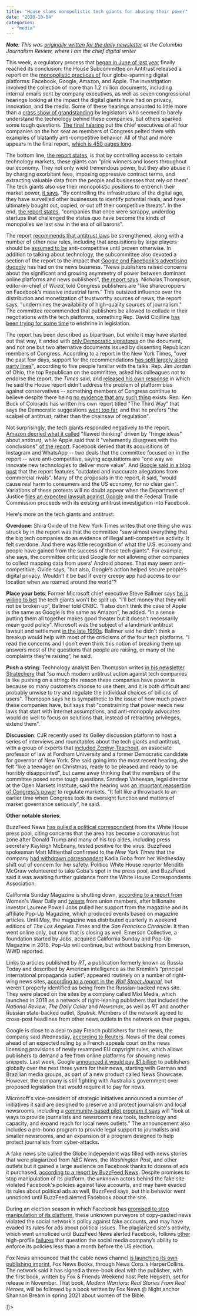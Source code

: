 ```yaml
---
title: "House slams monopolistic tech giants for abusing their power"
date: "2020-10-04"
categories: 
  - "media"
---
```


**_Note_**_: This was [originally written for the daily newsletter](https://www.cjr.org/the_media_today/house-slams-monopolistic-tech-giants-for-abusing-their-power.php) at the Columbia Journalism Review, where I am the chief digital writer_

This week, a regulatory process that [began in June of last year](https://www.cjr.org/the_media_today/facebook_google_antitrust_probe.php) finally reached its conclusion: the House Subcommittee on Antitrust released a report on the [monopolistic practices of](https://judiciary.house.gov/uploadedfiles/competition_in_digital_markets.pdf) four globe-spanning digital platforms: Facebook, Google, Amazon, and Apple. The investigation involved the collection of more than 1.2 million documents, including internal emails sent by company executives, as well as seven congressional hearings looking at the impact the digital giants have had on privacy, innovation, and the media. Some of these hearings amounted to little more than a [crass show of grandstanding](https://www.thewrap.com/senator-orrin-hatch-facebook-biz-model-zuckerberg/) by legislators who seemed to barely understand the technology behind these companies, but others sparked some tough questions. [The final hearing](https://www.cjr.org/the_media_today/the-tech-titans-go-virtually-to-washington.php) put the chief executives of all four companies on the hot seat as members of Congress pelted them with examples of blatantly anti-competitive behavior. All of that and more appears in the final report, [which is 450 pages long](https://judiciary.house.gov/uploadedfiles/competition_in_digital_markets.pdf).

The bottom line, [the report states](https://judiciary.house.gov/uploadedfiles/competition_in_digital_markets.pdf), is that by controlling access to certain technology markets, these giants can "pick winners and losers throughout our economy. They not only wield tremendous power, but they also abuse it by charging exorbitant fees, imposing oppressive contract terms, and extracting valuable data from the people and businesses that rely on them". The tech giants also use their monopolistic positions to entrench their market power, [it says](https://judiciary.house.gov/uploadedfiles/competition_in_digital_markets.pdf). "By controlling the infrastructure of the digital age, they have surveilled other businesses to identify potential rivals, and have ultimately bought out, copied, or cut off their competitive threats". In the end, [the report states](https://judiciary.house.gov/uploadedfiles/competition_in_digital_markets.pdf), "companies that once were scrappy, underdog startups that challenged the status quo have become the kinds of monopolies we last saw in the era of oil barons".

The report [recommends that antitrust laws](https://judiciary.house.gov/uploadedfiles/competition_in_digital_markets.pdf) be strengthened, along with a number of other new rules, including that acquisitions by large players should be [assumed to be](https://twitter.com/sherman4949/status/1313579679861874693) anti-competitive until proven otherwise. In addition to talking about technology, the subcommittee also devoted a section of the report to the impact that [Google and Facebook's advertising duopoly](https://www.cjr.org/special_report/google-facebook-journalism.php) has had on the news business. "News publishers raised concerns about the significant and growing asymmetry of power between dominant online platforms and news publishers", [the report says](https://judiciary.house.gov/uploadedfiles/competition_in_digital_markets.pdf). Nicholas Thompson, editor-in-chief of _Wired_, told Congress publishers are "like sharecroppers on Facebook’s massive industrial farm.” This outsized influence over the distribution and monetization of trustworthy sources of news, the report says, "undermines the availability of high-quality sources of journalism." The committee recommended that publishers be allowed to collude in their negotiations with the tech platforms, something Rep. David Cicilline [has been trying for some time](https://www.cjr.org/politics/congress-bills-support-local-news.php) to enshrine in legislation.

The report has been described as bipartisan, but while it may have started out that way, it ended with [only Democratic signatures](https://www.vox.com/recode/2020/10/6/21505027/congress-big-tech-antitrust-report-facebook-google-amazon-apple-mark-zuckerberg-jeff-bezos-tim-cook) on the document, and not one but two alternative documents issued by dissenting Republican members of Congress. According to a report in the New York Times, "over the past few days, support for the recommendations [has split largely along party lines](https://www.nytimes.com/2020/10/06/technology/lawmakers-big-tech-power-bipartisan.html)", according to five people familiar with the talks. Rep. Jim Jordan of Ohio, the top Republican on the committee, asked his colleagues not to endorse the report, the _Times_ said, and [released his own response](https://republicans-judiciary.house.gov/wp-content/uploads/2020/10/2020-10-06-Reining-in-Big-Techs-Censorship-of-Conservatives.pdf) in which he said the House report didn't address the problem of platform bias against conservatives -- something members of Congress continue to believe despite there being [no evidence that any such thing](https://www.cjr.org/the_media_today/tech-biased-against-conservatives.php) exists. Rep. Ken Buck of Colorado has written his own report titled "The Third Way" that says the Democratic suggestions [went too far](https://www.cnbc.com/2020/10/06/house-democrats-say-facebook-amazon-alphabet-apple-enjoy-monopoly-power.html), and that he prefers "the scalpel of antitrust, rather than the chainsaw of regulation".

Not surprisingly, the tech giants responded negatively to the report. [Amazon decried what it called](https://blog.aboutamazon.com/policy/fringe-notions-for-regulating-retail-would-destroy-small-businesses-and-hurt-consumers) "flawed thinking" driven by "fringe ideas" about antitrust, while Apple said that it "vehemently disagrees with the conclusions" [of the report](https://www.macrumors.com/2020/10/06/apple-disagrees-antitrust-report/?scrolla=5eb6d68b7fedc32c19ef33b4). Facebook denied that its acquisitions of Instagram and WhatsApp -- two deals that the committee focused on in the report -- were anti-competitive, saying acquisitions are "one way we innovate new technologies to deliver more value". And [Google said in a blog post](https://blog.google/outreach-initiatives/public-policy/statement-democratic-and-republican-house-antitrust-subcommittee-reports/) that the report features "outdated and inaccurate allegations from commercial rivals". Many of the proposals in the report, it said, "would cause real harm to consumers and the US economy, for no clear gain". Variations of these protests will no doubt appear when the Department of Justice [files an expected lawsuit against Google](https://www.cnbc.com/2020/09/04/us-justice-departments-google-lawsuit-expected-in-weeks-ahead-sources-say.html) and the Federal Trade Commission proceeds with its existing antitrust investigation into Facebook.

Here's more on the tech giants and antitrust:

**Overdone**: Shira Ovide of the New York Times writes that one thing she was struck by in the report was that the committee "saw almost everything that the big tech companies do as evidence of illegal anti-competitive activity. It felt overdone. And there was little recognition of what the U.S. economy and people have gained from the success of these tech giants". For example, she says, the committee criticized Google for not allowing other companies to collect mapping data from users' Android phones. That may seem anti-competitive, Ovide says, "but also, Google’s action helped secure people’s digital privacy. Wouldn’t it be bad if every creepy app had access to our location when we roamed around the world"?

**Place your bets**: Former Microsoft chief executive Steve Ballmer says [he is willing to bet](https://www.cnbc.com/2020/10/07/ballmer-on-antitrust-report-ill-bet-big-tech-wont-be-broken-up.html) the tech giants won't be split up. “I’ll bet money that they will not be broken up”, Ballmer told CNBC. “I also don’t think the case of Apple is the same as Google is the same as Amazon”, he added. “In a sense putting them all together makes good theater but it doesn’t necessarily mean good policy”. Microsoft was the subject of a landmark antitrust lawsuit and settlement [in the late 1990s](https://money.cnn.com/2000/04/03/technology/microsoft/). Ballmer said he didn't think a breakup would help with most of the criticisms of the four tech platforms. "I read the concerns and I don’t even think this notion of breaking them up answers most of the questions that people are raising, or many of the complaints they’re raising”, he said.

**Push a string**: Technology analyst Ben Thompson writes [in his newsletter Stratechery](https://stratechery.com/2020/anti-monopoly-vs-antitrust/) that "so much modern antitrust action against tech companies is like pushing on a string: the reason these companies have power is because so many customers choose to use them, and it is both difficult and probably unwise to try and regulate the individual choices of billions of users". Thompson says he is sympathetic to the issue of how much power these companies have, but says that "constraining that power needs new laws that start with Internet assumptions, and anti-monopoly advocates would do well to focus on solutions that, instead of retracting privileges, extend them".

**Discussion**: CJR recently used its Galley discussion platform to host a series of interviews and roundtables about the tech giants and antitrust, with a group of experts that [included Zephyr Teachout](https://galley.cjr.org/public/conversations/-MDouFVx2oLzX2qRcMz_), an associate professor of law at Fordham University and a former Democratic candidate for governor of New York. She said going into the most recent hearing, she felt “like a teenager on Christmas, ready to be pleased and ready to be horribly disappointed”, but came away thinking that the members of the committee posed some tough questions. Sandeep Vaheesan, legal director at the Open Markets Institute, said the hearing was [an important reassertion of Congress’s power](https://galley.cjr.org/public/conversations/-MDzBdlTsc1tvwCkJBtO) to regulate markets. “It felt like a throwback to an earlier time when Congress took its oversight function and matters of market governance seriously”, he said.

**Other notable stories**:

BuzzFeed News [has pulled a political correspondent](https://www.nytimes.com/2020/10/07/business/media/buzzfeed-white-house-coronavirus.html) from the White House press pool, citing concerns that the area has become a coronavirus hot zone after Donald Trump and many of his top aides, including press secretary Kayleigh McEnany, tested positive for the virus. BuzzFeed spokesman Matt Mittenthal confirmed to the _New York Times_ that the company [had withdrawn correspondent](https://www.nytimes.com/2020/10/07/business/media/buzzfeed-white-house-coronavirus.html) Kadia Goba from her Wednesday shift out of concern for her safety. Politico White House reporter Meridith McGraw volunteered to take Goba's spot in the press pool, and BuzzFeed said it was awaiting further guidance from the White House Correspondents Association.  
  
California Sunday Magazine is shutting down, [according to a report from](https://wwd.com/business-news/media/california-sunday-magazine-shut-down-no-emerson-collective-investment-1234627072/) Women's Wear Daily and [tweets](https://twitter.com/popupguild/status/1313826956786520065) from union members, after billionaire investor Laurene Powell Jobs pulled her support from the magazine and its affiliate Pop-Up Magazine, which produced events based on magazine articles. Until May, the magazine was distributed quarterly in weekend editions of _The Los Angeles Times_ and the _San Francisco Chronicle_. It then went online only, but now that is closing as well. Emerson Collective, a foundation started by Jobs, acquired California Sunday and Pop-Up Magazine in 2018. Pop-Up will continue, but without backing from Emerson, WWD reported.

Links to articles published by _RT_, a publication formerly known as Russia Today and described by American intelligence as the Kremlin’s “principal international propaganda outlet”, appeared routinely on a number of right-wing news sites, [according to a report in the](https://www.wsj.com/articles/how-russia-today-skirts-high-tech-blockade-to-reach-u-s-readers-11602078094?mod=djemalertNEWS) _[Wall Street Journal](https://www.wsj.com/articles/how-russia-today-skirts-high-tech-blockade-to-reach-u-s-readers-11602078094?mod=djemalertNEWS)_, but weren't properly identified as being from the Russian-backed news site. They were placed on the sites by a company called Mixi Media, which launched in 2018 as a network of right-leaning publishers that included the _National Review_, _The Daily Caller_ and _Newsmax_, as well as _RT_ and another Russian state-backed outlet, _Sputnik_. Members of the network agreed to cross-post headlines from other news outlets in the network on their pages.

Google is close to a deal to pay French publishers for their news, the company said Wednesday, [according to Reuters](https://www.reuters.com/article/us-alphabet-france-publishing-idUKKBN26S33C). News of the deal comes ahead of an expected ruling by a French appeals court on the news licensing provisions of newly revamped EU copyright rules, which allows publishers to demand a fee from online platforms for showing news snippets. Last week, Google [announced it would pay $1 billion](https://www.axios.com/google-will-spend-1-billion-to-pay-publishers-for-news-showcase-501feeae-0e3e-4822-8711-1c64052e27f1.html) to publishers globally over the next three years for their news, starting with German and Brazilian media groups, as part of a new product called News Showcase. However, the company is still fighting with Australia's government over proposed legislation that would require it to pay for news.

Microsoft's vice-president of strategic initiatives announced a number of initiatives it said are designed to preserve and protect journalism and local newsrooms, including a [community-based pilot program it says](https://blogs.microsoft.com/on-the-issues/2020/10/07/local-news-pilot-accountguard-defending-democracy/) will "look at ways to provide journalists and newsrooms new tools, technology and capacity, and expand reach for local news outlets." The announcement also includes a pro-bono program to provide legal support to journalists and smaller newsrooms, and an expansion of a program designed to help protect journalists from cyber-attacks.

A fake news site called the Globe Independent was filled with news stories that were plagiarized from _NBC News_, the _Washington Post_, and other outlets but it gained a large audience on Facebook thanks to dozens of ads it purchased, [according to a report by BuzzFeed News](https://www.buzzfeednews.com/article/craigsilverman/bogus-news-facebook-page-ads?scrolla=5eb6d68b7fedc32c19ef33b4). Despite promises to stop manipulation of its platform, the unknown actors behind the fake site violated Facebook's policies against fake accounts, and may have evaded its rules about political ads as well, BuzzFeed says, but this behavior went unnoticed until BuzzFeed alerted Facebook about the site.

During an election season in which Facebook has [promised to stop manipulation of its platform](https://about.fb.com/news/2020/09/additional-steps-to-protect-the-us-elections/), these unknown purveyors of copy-pasted news violated the social network's policy against fake accounts, and may have evaded its rules for ads about political issues. The plagiarized site's activity, which went unnoticed until BuzzFeed News alerted Facebook, follows [other](https://www.buzzfeednews.com/article/craigsilverman/facebook-ignore-political-manipulation-whistleblower-memo) high-profile [failures](https://www.buzzfeednews.com/article/ryanmac/facebook-failed-kenosha) that question the social media company’s ability to enforce its policies less than a month before the US election.

Fox News announced that the cable news channel [is launching its own publishing imprint](https://www.hollywoodreporter.com/news/fox-news-launches-book-label-through-harpercollins), Fox News Books, through News Corp.'s HarperCollins. The network said it has signed a three-book deal with the publisher, with the first book, written by Fox & Friends Weekend host Pete Hegseth, set for release in November. That book, _Modern Warriors: Real Stories From Real Heroes_, will be followed by a book written by Fox News @ Night anchor Shannon Bream in spring 2021 about women of the Bible.

  

\]\]>

